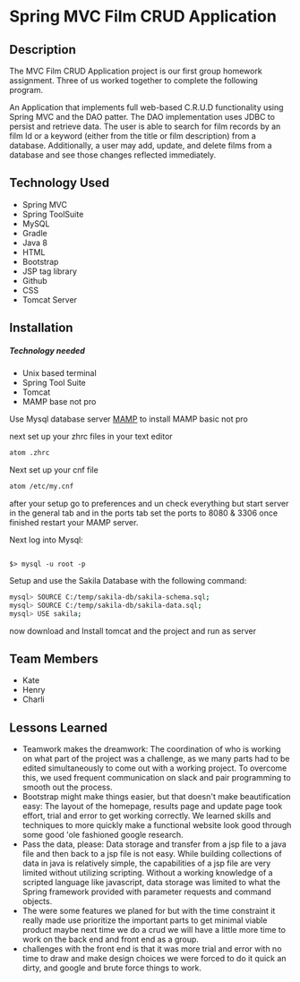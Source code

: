 # Spring MVC Film CRUD Application

## Description

The MVC Film CRUD Application project is our first group homework assignment. Three of us worked together to complete the following program. 

An Application that implements full web-based C.R.U.D functionality using Spring MVC and the DAO patter. The DAO implementation uses JDBC to persist and retrieve data. The user is able to search for film records by an film Id or a keyword (either from the title or film description) from a database. Additionally, a user may add, update, and delete films from a database and see those changes reflected immediately. 




## Technology Used 

* Spring MVC
* Spring ToolSuite
* MySQL
* Gradle
* Java 8
* HTML
* Bootstrap
* JSP tag library
* Github
* CSS
* Tomcat Server


## Installation

##### Technology needed 
- Unix based terminal 
- Spring Tool Suite
- Tomcat
- MAMP base not pro


Use Mysql database server [MAMP](https://www.mamp.info) to install MAMP basic not pro

next set up your zhrc files in your text editor 

```bash 
atom .zhrc 
```
Next set up your cnf file
 
```bash 
atom /etc/my.cnf
```

after your setup go to preferences and un check everything but start server in the general tab
and in the ports tab set the ports to 8080 & 3306 once finished restart your MAMP server.


Next log into Mysql:  

~~~~Mysql

$> mysql -u root -p
~~~~

Setup and use the Sakila Database with the following command:

```bash
mysql> SOURCE C:/temp/sakila-db/sakila-schema.sql;
mysql> SOURCE C:/temp/sakila-db/sakila-data.sql;
mysql> USE sakila;
```

now download and Install tomcat and the project and run as server 




## Team Members 


* Kate
* Henry
* Charli


## Lessons Learned


* Teamwork makes the dreamwork: The coordination of who is working on what part of the project was a challenge, as we many parts had to be edited simultaneously to come out with a working project. To overcome this, we used frequent communication on slack and pair programming to smooth out the process.
* Bootstrap might make things easier, but that doesn't make beautification easy: The layout of the homepage, results page and update page took effort, trial and error to get working correctly. We learned skills and techniques to more quickly make a functional website look good through some good 'ole fashioned google research.
* Pass the data, please:  Data storage and transfer from a jsp file to a java file and then back to a jsp file is not easy. While building collections of data in java is relatively simple, the capabilities of a jsp file are very limited without utilizing scripting. Without a working knowledge of a scripted language like javascript, data storage was limited to what the Spring framework provided with parameter requests and command objects. 
* The were some features we planed for but with the time constraint it really made use prioritize the important parts to get minimal viable product maybe next time we do a crud we will have a little more time to work on the back end and front end as a group.
* challenges with the front end is that it was more trial and error with no time to draw and make design choices we were forced to do it quick an dirty, and google and brute force things to work.